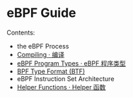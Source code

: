 # eBPF Guide

Contents:

+ the eBPF Process
+ [Compiling · 编译](compiling/README.md)
+ [eBPF Program Types · eBPF 程序类型](program-types/README.md)
+ [BPF Type Format (BTF)](btf/README.md)
+ eBPF Instruction Set Architecture
+ [Helper Functions · Helper 函数](helper-functions/README.md)
